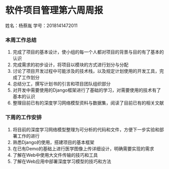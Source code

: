 # 软件项目管理第六周周报
姓名：杨蔡胤 学号：2018141472011

### 本周工作总结

1. 完成了项目的基本设计，使小组的每一个人都对项目的背景与目的有了基本的认识
2. 完成需求的初步设计，将项目以模块的方式进行划分与分配
3. 讨论了项目开发过程中可能涉及的技术栈，以及规定计划使用的开发工具，完成了工作划分
4. 总结分工，撰写计划书的引言和项目团队组织部分
5. 对开发中需要使用的Django框架进行了基础的学习，对需要使用的技术有了基本的认识
6. 整理目前已有的深度学习网络模型资料与数据集，阅读了目前已有的相关文献

### 下周的工作安排

1. 将目前的深度学习网络模型整理为可分析的代码和文件，方便下一步实验和部署工作的进行
2. 熟悉Django的使用，搭建项目的基本框架
3. 在已有Demo的基础上进行医学图像上传详细设计，明确需要实现的需求
4. 了解在Web中使用大文件传输的技巧和工具
5. 了解在Web应用中部署深度学习模型的技巧和方法



